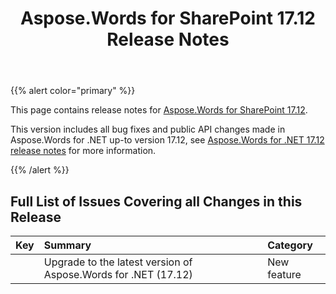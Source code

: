 ﻿---
title: Aspose.Words for SharePoint 17.12 Release Notes
articleTitle: Aspose.Words for SharePoint 17.12 Release Notes
linktitle: Aspose.Words for SharePoint 17.12 Release Notes
description: "Aspose.Words for SharePoint 17.12 Release Notes – learn about the latest updates and fixes."
type: docs
weight: 10
url: /sharepoint/aspose-words-for-sharepoint-17-12-release-notes/
---

{{% alert color="primary" %}} 

This page contains release notes for [Aspose.Words for SharePoint 17.12](https://downloads.aspose.com/words/sharepoint/new-releases/aspose.words-for-sharepoint-17.12/).

This version includes all bug fixes and public API changes made in Aspose.Words for .NET up-to version 17.12, see [Aspose.Words for .NET 17.12 release notes](/words/net/aspose-words-for-net-17-12-release-notes/) for more information.

{{% /alert %}} 

## Full List of Issues Covering all Changes in this Release

|Key|Summary|Category|
| :- | :- | :- |
| |Upgrade to the latest version of Aspose.Words for .NET (17.12) |New feature|

